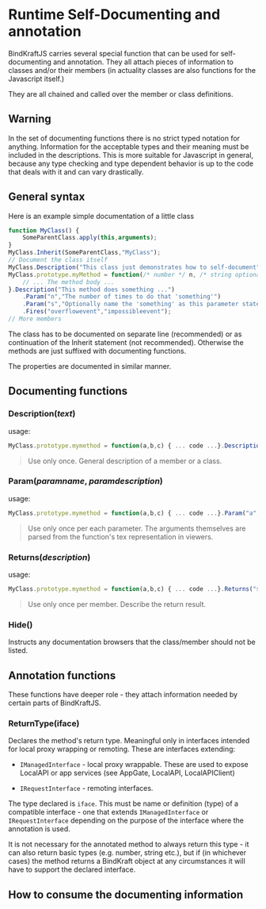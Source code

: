 # Runtime Self-Documenting and annotation

BindKraftJS carries several special function that can be used for self-documenting and annotation. They all attach pieces of information to classes and/or their members (in actuality classes are also functions for the Javascript itself.)

They are all chained and called over the member or class definitions.

## Warning

In the set of documenting functions there is no strict typed notation for anything. Information for the acceptable types and their meaning must be included in the descriptions. This is more suitable for Javascript in general,
because any type checking and type dependent behavior is up to the code that deals with it and can vary drastically.

## General syntax

Here is an example simple documentation of a little class
```Javascript
function MyClass() {
    SomeParentClass.apply(this,arguments);
}
MyClass.Inherit(SomeParentClass,"MyClass");
// Document the class itself
MyClass.Description("This class just demonstrates how to self-document");
MyClass.prototype.myMethod = function(/* number */ n, /* string optional */ s) {
    // ... The method body ...
}.Description("This method does something ...")
    .Param("n","The number of times to do that 'something'")
    .Param("s","Optionally name the 'something' as this parameter states)
    .Fires("overflowevent","impossibleevent");
// More members    
```

The class has to be documented on separate line (recommended) or as continuation of the Inherit statement (not recommended). Otherwise the methods are just suffixed with documenting functions.

The properties are documented in similar manner.

## Documenting functions

### Description(_text_)
usage:
```Javascript
MyClass.prototype.mymethod = function(a,b,c) { ... code ...}.Description("some description");
```
>Use only once. General description of a member or a class.

### Param(_paramname_, _paramdescription_)
usage:
```Javascript
MyClass.prototype.mymethod = function(a,b,c) { ... code ...}.Param("a","some description");
```
>Use only once per each parameter. The arguments themselves are parsed from the function's tex representation in viewers.

### Returns(_description_)
usage:
```Javascript
MyClass.prototype.mymethod = function(a,b,c) { ... code ...}.Returns("some description");
```
>Use only once per member. Describe the return result.

### Hide()

Instructs any documentation browsers that the class/member should not be listed.

## Annotation functions

These functions have deeper role - they attach information needed by certain parts of BindKraftJS. 

### ReturnType(iface)

Declares the method's return type. Meaningful only in interfaces intended for local proxy wrapping or remoting. These are interfaces extending:

- `IManagedInterface` - local proxy wrappable. These are used to expose LocalAPI or app services (see AppGate, LocalAPI, LocalAPIClient)

- `IRequestInterface` - remoting interfaces.

The type declared is `iface`. This must be name or definition (type) of a compatible interface - one that extends `IManagedInterface` or `IRequestInterface` depending on the purpose of the interface where the annotation is used.

It is not necessary for the annotated method to always return this type - it can also return basic types (e.g. number, string etc.), but if (in whichever cases) the method returns a BindKraft object at any circumstances it will have to support the declared interface.

## How to consume the documenting information